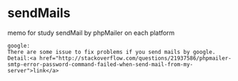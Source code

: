 # sendMails
memo for study sendMail by phpMailer on each platform

	google:
	There are some issue to fix problems if you send mails by google.
	Detail:<a href="http://stackoverflow.com/questions/21937586/phpmailer-smtp-error-password-command-failed-when-send-mail-from-my-server">link</a>



